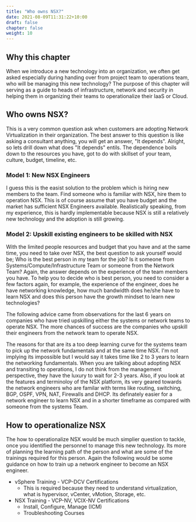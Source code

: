 ```yaml
---
title: "Who owns NSX?"
date: 2021-08-09T11:31:22+10:00
draft: false
chapter: false
weight: 10
---
```

## Why this chapter
When we introduce a new technology into an organization, we often get asked especially during handing over from project team to operations team, who will be managing this new technology? The purpose of this chapter will serving as a guide to heads of infrastructure, network and security in helping them in organizing their teams to operationalize their IaaS or Cloud. 

## Who owns NSX?
This is a very common question ask when customers are adopting Network Virtualization in their organization. The best answer to this question is like asking a consultant anything, you will get an answer, "It depends". Alright, so lets drill down what does "It depends" entils. The dependence boils down to the resources you have, got to do with skillset of your team, culture, budget, timeline, etc. 

### Model 1: New NSX Engineers
I guess this is the easist solution to the problem which is hiring new members to the team. Find someone who is familiar with NSX, hire them to operation NSX. This is of course assume that you have budget and the market has sufficient NSX Engineers available. Realistically speaking, from my experience, this is hardly implementable because NSX is still a relatively new technology and the adoption is still growing. 

### Model 2: Upskill existing engineers to be skilled with NSX
With the limited people resources and budget that you have and at the same time, you need to take over NSX, the best question to ask yourself would be; Who is the best person in my team for the job? Is it someone from Systems/Compute/Infrastructure Team or someone from the Network Team? Again, the answer depends on the experience of the team members you have. To help you to decide who is best person, you need to consider a few factors again, for example, the experience of the engineer, does he have networking knowledge, how much bandwidth does he/she have to learn NSX and does this person have the growth mindset to learn new technologies? 

The following advice came from observations for the last 6 years on companies who have tried upskilling either the systems or network teams to operate NSX. The more chances of success are the companies who upskill their engineers from the network team to operate NSX. 

The reasons for that are its a too deep learning curve for the systems team to pick up the network fundamentals and at the same time NSX. I'm not implying its impossible but I would say it takes time like 2 to 3 years to learn the networking fundamentals. When you are talking about adopting NSX and transiting to operations, I do not think from the management perspective, they have the luxury to wait for 2-3 years. Also, if you look at the features and terminoloy of the NSX platform, its very geared towards the network engineers who are familar with terms like routing, switching, BGP, OSPF, VPN, NAT, Firewalls and DHCP. Its definately easier for a network engineer to learn NSX and in a shorter timeframe as compared with someone from the systems Team. 

## How to operationalize NSX
The how to operationalize NSX would be much simplier question to tackle, once you identified the personnel to manage this new technology. Its more of planning the learning path of the person and what are some of the trainings required for this person. Again the following would be some guidance on how to train up a network engineer to become an NSX engineer.

- vSphere Training - VCP-DCV Certifications
  - This is required because they need to understand virtualization, what is hypervisor, vCenter, vMotion, Storage, etc.
- NSX Training - VCP-NV, VCIX-NV Certifications
  - Install, Configure, Manage (ICM)
  - Troubleshooting Courses